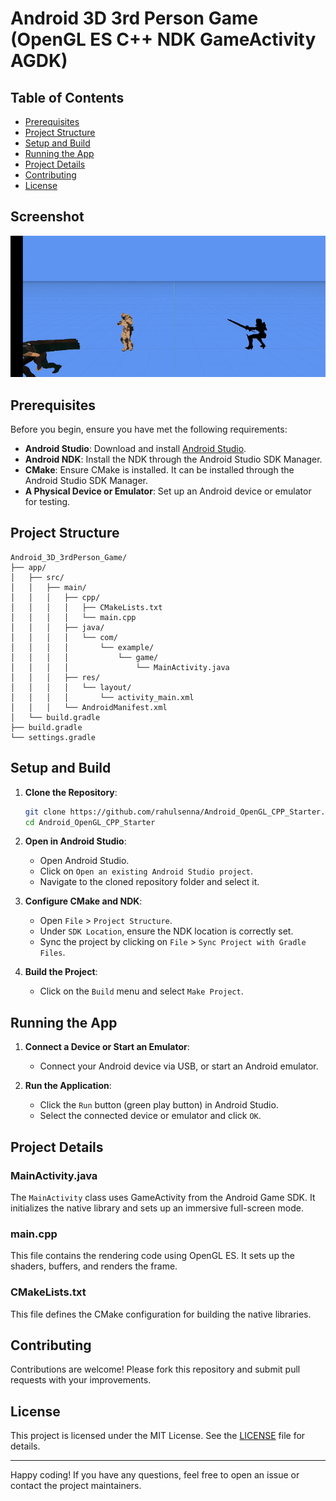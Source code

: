 # Android 3D 3rd Person Game  (OpenGL ES C++ NDK GameActivity AGDK)


## Table of Contents
- [Prerequisites](#prerequisites)
- [Project Structure](#project-structure)
- [Setup and Build](#setup-and-build)
- [Running the App](#running-the-app)
- [Project Details](#project-details)
- [Contributing](#contributing)
- [License](#license)

## Screenshot
![ScreenShot1.jpg](docs%2FScreenhots%2FAsyncLoadingDemo.gif)

## Prerequisites

Before you begin, ensure you have met the following requirements:
- **Android Studio**: Download and install [Android Studio](https://developer.android.com/studio).
- **Android NDK**: Install the NDK through the Android Studio SDK Manager.
- **CMake**: Ensure CMake is installed. It can be installed through the Android Studio SDK Manager.
- **A Physical Device or Emulator**: Set up an Android device or emulator for testing.

## Project Structure

```
Android_3D_3rdPerson_Game/
├── app/
│   ├── src/
│   │   ├── main/
│   │   │   ├── cpp/
│   │   │   │   ├── CMakeLists.txt
│   │   │   │   └── main.cpp
│   │   │   ├── java/
│   │   │   │   └── com/
│   │   │   │       └── example/
│   │   │   │           └── game/
│   │   │   │               └── MainActivity.java
│   │   │   ├── res/
│   │   │   │   └── layout/
│   │   │   │       └── activity_main.xml
│   │   │   └── AndroidManifest.xml
│   └── build.gradle
├── build.gradle
└── settings.gradle
```

## Setup and Build

1. **Clone the Repository**:
   ```bash
   git clone https://github.com/rahulsenna/Android_OpenGL_CPP_Starter.git
   cd Android_OpenGL_CPP_Starter
   ```

2. **Open in Android Studio**:
    - Open Android Studio.
    - Click on `Open an existing Android Studio project`.
    - Navigate to the cloned repository folder and select it.

3. **Configure CMake and NDK**:
    - Open `File` > `Project Structure`.
    - Under `SDK Location`, ensure the NDK location is correctly set.
    - Sync the project by clicking on `File` > `Sync Project with Gradle Files`.

4. **Build the Project**:
    - Click on the `Build` menu and select `Make Project`.

## Running the App

1. **Connect a Device or Start an Emulator**:
    - Connect your Android device via USB, or start an Android emulator.

2. **Run the Application**:
    - Click the `Run` button (green play button) in Android Studio.
    - Select the connected device or emulator and click `OK`.

## Project Details

### MainActivity.java

The `MainActivity` class uses GameActivity from the Android Game SDK. It initializes the native library and sets up an immersive full-screen mode.

### main.cpp

This file contains the rendering code using OpenGL ES. It sets up the shaders, buffers, and renders the frame.

### CMakeLists.txt

This file defines the CMake configuration for building the native libraries.

## Contributing

Contributions are welcome! Please fork this repository and submit pull requests with your improvements.


## License

This project is licensed under the MIT License. See the [LICENSE](LICENSE) file for details.

---

Happy coding! If you have any questions, feel free to open an issue or contact the project maintainers.